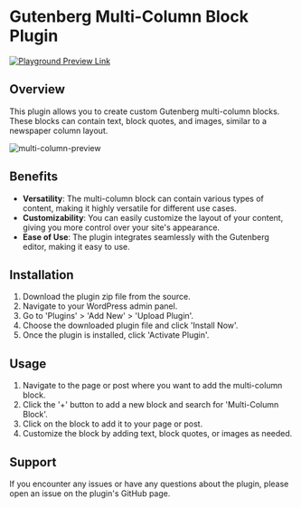 # Gutenberg Multi-Column Block Plugin

[![Playground Preview Link](https://img.shields.io/wordpress/plugin/v/block-visibility?logo=wordpress&logoColor=%23fff&label=Playground%20Demo&labelColor=%233858e9&color=%233858e9)](https://playground.wordpress.net/?blueprint-url=https://raw.githubusercontent.com/sppcodein/custom-multi-columns-block/main/blueprint.json)

## Overview

This plugin allows you to create custom Gutenberg multi-column blocks. These blocks can contain text, block quotes, and images, similar to a newspaper column layout. 


![multi-column-preview](https://github.com/sppcodein/custom-multi-columns-block/assets/44876897/1efd1d4e-69c0-436c-bbb7-f1e35500512a)

## Benefits

- **Versatility**: The multi-column block can contain various types of content, making it highly versatile for different use cases.
- **Customizability**: You can easily customize the layout of your content, giving you more control over your site's appearance.
- **Ease of Use**: The plugin integrates seamlessly with the Gutenberg editor, making it easy to use.

## Installation

1. Download the plugin zip file from the source.
2. Navigate to your WordPress admin panel.
3. Go to 'Plugins' > 'Add New' > 'Upload Plugin'.
4. Choose the downloaded plugin file and click 'Install Now'.
5. Once the plugin is installed, click 'Activate Plugin'.

## Usage

1. Navigate to the page or post where you want to add the multi-column block.
2. Click the '+' button to add a new block and search for 'Multi-Column Block'.
3. Click on the block to add it to your page or post.
4. Customize the block by adding text, block quotes, or images as needed.

## Support

If you encounter any issues or have any questions about the plugin, please open an issue on the plugin's GitHub page.

